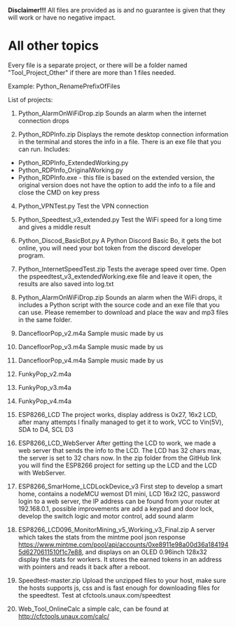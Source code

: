 **Disclaimer!!!** All files are provided as is and no guarantee is given that they will work or have no negative impact.

# All other topics
Every file is a separate project, or there will be a folder named "Tool_Project_Other" if there are more than 1 files needed.

Example:
Python_RenamePrefixOfFiles

List of projects:
1. Python_AlarmOnWiFiDrop.zip
Sounds an alarm when the internet connection drops

2. Python_RDPInfo.zip
Displays the remote desktop connection information in the terminal and stores the info in a file. There is an exe file that you can run.
Includes:
- Python_RDPInfo_ExtendedWorking.py
- Python_RDPInfo_OriginalWorking.py
- Python_RDPInfo.exe - this file is based on the extended version, the original version does not have the option to add the info to a file and close the CMD on key press

4. Python_VPNTest.py
Test the VPN connection

5. Python_Speedtest_v3_extended.py
Test the WiFi speed for a long time and gives a middle result

6. Python_Discod_BasicBot.py
A Python Discord Basic Bo, it gets the bot online, you will need your bot token from the discord developer program.

7. Python_InternetSpeedTest.zip
Tests the average speed over time. Open the pspeedtest_v3_extendedWorking.exe file and leave it open, the results are also saved into log.txt

8. Python_AlarmOnWiFiDrop.zip
Sounds an alarm when the WiFi drops, it includes a Python script with the source code and an exe file that you can use. Please remember to download and place the wav and mp3 files in the same folder.

9. DancefloorPop_v2.m4a
Sample music made by us

10. DancefloorPop_v3.m4a
Sample music made by us

11. DancefloorPop_v4.m4a
Sample music made by us

12. FunkyPop_v2.m4a

13. FunkyPop_v3.m4a

14. FunkyPop_v4.m4a
    
15. ESP8266_LCD
The project works, display address is 0x27, 16x2 LCD, after many attempts I finally managed to get it to work, VCC to Vin(5V), SDA to D4, SCL D3

16. ESP8266_LCD_WebServer After getting the LCD to work, we made a web server that sends the info to the LCD. The LCD has 32 chars max, the server is set to 32 chars now. In the zip folder from the GitHub link you will find the ESP8266 project for setting up the LCD and the LCD with WebServer.

17. ESP8266_SmarHome_LCDLockDevice_v3 First step to develop a smart home, contains a nodeMCU wemost D1 mini, LCD 16x2 I2C, password login to a web server, the IP address can be found from your router at 192.168.0.1, possible improvements are add a keypad and door lock, develop the switch logic and motor  control, add sound alarm

18. ESP8266_LCD096_MonitorMining_v5_Working_v3_Final.zip A server which takes the stats from the mintme pool json response https://www.mintme.com/pool/api/accounts/0xe8911e98a00d36a1841945d6270611510f1c7e88, and displays on an OLED 0.96inch 128x32 display the stats for workers. It stores the earned tokens in an address with pointers and reads it back after a reboot.

19. Speedtest-master.zip Upload the unzipped files to your host, make sure the hosts supports js, css and is fast enough for downloading files for the speedtest. Test at cfctools.unaux.com/speedtest

20. Web_Tool_OnlineCalc a simple calc, can be found at http://cfctools.unaux.com/calc/
